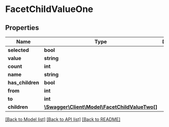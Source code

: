 # FacetChildValueOne

## Properties
Name | Type | Description | Notes
------------ | ------------- | ------------- | -------------
**selected** | **bool** |  | 
**value** | **string** |  | 
**count** | **int** |  | 
**name** | **string** |  | 
**has_children** | **bool** |  | 
**from** | **int** |  | [optional] 
**to** | **int** |  | [optional] 
**children** | [**\Swagger\Client\Model\FacetChildValueTwo[]**](FacetChildValueTwo.md) |  | [optional] 

[[Back to Model list]](../README.md#documentation-for-models) [[Back to API list]](../README.md#documentation-for-api-endpoints) [[Back to README]](../README.md)


